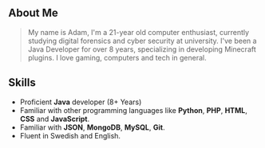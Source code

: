 ## About Me

> My name is Adam, I'm a 21-year old computer enthusiast, currently studying digital forensics and cyber security at university.
> I've been a Java Developer for over 8 years, specializing in developing Minecraft plugins. I love gaming, computers and tech in general.

## Skills

- Proficient **Java** developer (8+ Years)
- Familiar with other programming languages like **Python**, **PHP**, **HTML**, **CSS** and **JavaScript**.
- Familiar with **JSON**, **MongoDB**, **MySQL**, **Git**.
-  Fluent in Swedish and English.


